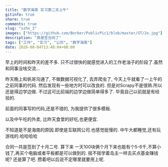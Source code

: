 ```yaml
---
title: "数字海南 实习第二天上午"
gitinfo: true
share: true
comments: true
slug: "szhn_3"
images: ["https://github.com/Borber/PublicPic1/blob/master/ST/2x.jpg"] 
description: "真是签合同了"
tags: ["工作", "实习", "公司", "数字海南"]
date: 2020-08-04T13:48:04+08:00
---
```


早上的时间和昨天的差不多. 只不过很快的就感觉进入的工作老油子的阶段了.虽然和同事没啥交流… 

昨天晚上和帆哥沟通了, 不做数据可视化了, 去弄爬虫了,  今天上午就看了一上午的之前同事的代码. 然后发现有一些地方时可以改良的. 但是对Scrapy不是很熟.所以还是得边学边做. 不过这可比前端的边学边做简单得多了. 毕竟自己以前就是有经验的. 

前面的同事写的代码,还是不错的, 为我提供了很多模板. 

以及中午吃的外卖, 比昨天食堂的好吃,也更便宜. 

不知道是不是海南的原因.即使是互联网公司.也感觉挺慢的. 中午大都睡觉,还有玩游戏的.哈哈哈哈

合同一共是签到了十月二号. 算下来 一天100块俩个月下来也能有个5-6千,不算小钱了,再买个电脑或者平板都是可以做到的. 摇不摇学着岛主一样去买点基金赚钱呢? 还是算了吧. 攒着吧以后说不定哪里就要用上呢.




